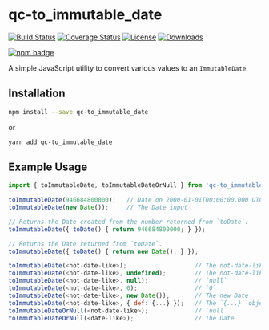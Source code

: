 # qc-to_immutable_date

[![Build Status][travis-svg]][travis-url]
[![Coverage Status][coverage-image]][coverage-url]
[![License][license-image]][license-url]
[![Downloads][downloads-image]][downloads-url]

[![npm badge][npm-badge-png]][package-url]

A simple JavaScript utility to convert various values to an `ImmutableDate`.


## Installation

```sh
npm install --save qc-to_immutable_date
```

or

```sh
yarn add qc-to_immutable_date
```


## Example Usage

```js
import { toImmutableDate, toImmutableDateOrNull } from 'qc-to_immutable_date';

toImmutableDate(946684800000);   // Date on 2000-01-01T00:00:00.000 UTC
toImmutableDate(new Date());     // The Date input

// Returns the Date created from the number returned from `toDate`.
toImmutableDate({ toDate() { return 946684800000; } });

// Returns the Date returned from `toDate`.
toImmutableDate({ toDate() { return new Date(); } });

toImmutableDate(<not-date-like>);                   // The not-date-like input
toImmutableDate(<not-date-like>, undefined);        // The not-date-like input
toImmutableDate(<not-date-like>, null);             // `null`
toImmutableDate(<not-date-like>, 0);                // `0`
toImmutableDate(<not-date-like>, new Date());       // The new Date
toImmutableDate(<not-date-like>, { def: {...} });   // The `{...}` object
toImmutableDateOrNull(<not-date-like>);             // `null`
toImmutableDateOrNull(<date-like>);                 // The Date
```


[coverage-image]: https://coveralls.io/repos/github/hypersoftllc/qc-to_immutable_date/badge.svg?branch=master
[coverage-url]: https://coveralls.io/github/hypersoftllc/qc-to_immutable_date?branch=master
[downloads-image]: http://img.shields.io/npm/dm/qc-to_immutable_date.svg
[downloads-url]: http://npm-stat.com/charts.html?package=qc-to_immutable_date
[license-image]: http://img.shields.io/npm/l/qc-to_immutable_date.svg
[license-url]: LICENSE
[package-url]: https://npmjs.org/package/qc-to_immutable_date
[npm-badge-png]: https://nodei.co/npm/qc-to_immutable_date.png?downloads=true&stars=true
[travis-svg]: https://travis-ci.org/hypersoftllc/qc-to_immutable_date.svg?branch=master
[travis-url]: https://travis-ci.org/hypersoftllc/qc-to_immutable_date
